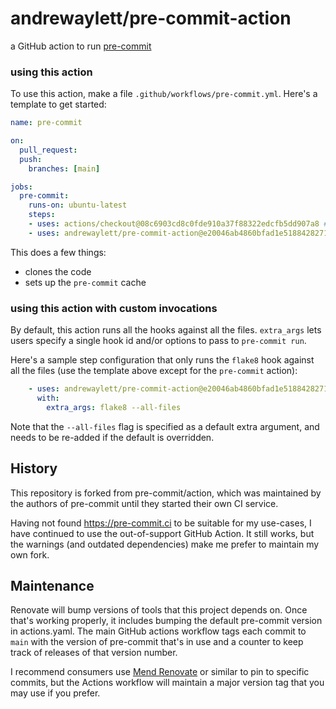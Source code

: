 andrewaylett/pre-commit-action
==============================

a GitHub action to run [pre-commit](https://pre-commit.com)

### using this action

To use this action, make a file `.github/workflows/pre-commit.yml`.  Here's a
template to get started:

```yaml
name: pre-commit

on:
  pull_request:
  push:
    branches: [main]

jobs:
  pre-commit:
    runs-on: ubuntu-latest
    steps:
    - uses: actions/checkout@08c6903cd8c0fde910a37f88322edcfb5dd907a8 # v5
    - uses: andrewaylett/pre-commit-action@e20046ab4860bfad1e51884282710bd284698f31 # v4
```

This does a few things:

- clones the code
- sets up the `pre-commit` cache

### using this action with custom invocations

By default, this action runs all the hooks against all the files.  `extra_args`
lets users specify a single hook id and/or options to pass to `pre-commit run`.

Here's a sample step configuration that only runs the `flake8` hook against all
the files (use the template above except for the `pre-commit` action):

```yaml
    - uses: andrewaylett/pre-commit-action@e20046ab4860bfad1e51884282710bd284698f31 # v4
      with:
        extra_args: flake8 --all-files
```

Note that the `--all-files` flag is specified as a default extra argument,
and needs to be re-added if the default is overridden.

## History

This repository is forked from pre-commit/action, which was maintained by the
authors of pre-commit until they started their own CI service.

Having not found https://pre-commit.ci to be suitable for my use-cases, I have
continued to use the out-of-support GitHub Action.  It still works, but the
warnings (and outdated dependencies) make me prefer to maintain my own fork.

## Maintenance

Renovate will bump versions of tools that this project depends on.
Once that's working properly, it includes bumping the default pre-commit version in actions.yaml.
The main GitHub actions workflow tags each commit to `main` with the version of pre-commit that's in use
and a counter to keep track of releases of that version number.

I recommend consumers use [Mend Renovate](https://www.mend.io/mend-renovate/) or similar to pin to specific commits,
but the Actions workflow will maintain a major version tag that you may use if you prefer.
